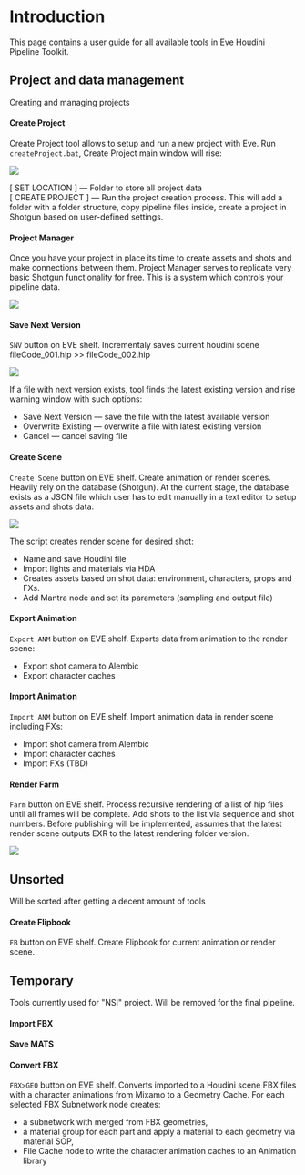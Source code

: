 # Introduction
This page contains a user guide for all available tools in Eve Houdini Pipeline Toolkit.

## Project and data management
Creating and managing projects 

#### Create Project
Create Project tool allows to setup and run a new project with Eve. Run `createProject.bat`, Create Project main window will rise:

[![](https://c2.staticflickr.com/2/1801/42501789174_f5af9c9462_o.gif)](https://c2.staticflickr.com/2/1801/42501789174_f5af9c9462_o.gif)

[ SET LOCATION ] — Folder to store all project data  
[ CREATE PROJECT ] — Run the project creation process. This will add a folder with a folder structure, copy pipeline files inside, create a project in Shotgun based on user-defined settings.

#### Project Manager
Once you have your project in place its time to create assets and shots and make connections between them. Project Manager serves to replicate very basic Shotgun functionality for free. This is a system which controls your pipeline data.

[![](https://live.staticflickr.com/65535/48056687948_124c55d2fe_o.gif)](https://live.staticflickr.com/65535/48056687948_124c55d2fe_o.gif)


#### Save Next Version
`SNV` button on EVE shelf. Incrementaly saves current houdini scene  
fileCode_001.hip >> fileCode_002.hip

[![](https://c2.staticflickr.com/2/1915/45102596111_6576562e3a_o.gif)](https://c2.staticflickr.com/2/1915/45102596111_6576562e3a_o.gif)

If a file with next version exists, tool finds the latest existing version and rise warning window with such options:  
- Save Next Version — save the file with the latest available version  
- Overwrite Existing — overwrite a file with latest existing version  
- Cancel — cancel saving file

#### Create Scene
`Create Scene` button on EVE shelf. Create animation or render scenes. Heavily rely on the database (Shotgun). At the current stage, the database exists as a JSON file which user has to edit manually in a text editor to setup assets and shots data. 

[![](https://c2.staticflickr.com/8/7874/46370254914_29e08155e0_o.gif)](https://c2.staticflickr.com/8/7874/46370254914_29e08155e0_o.gif)

The script creates render scene for desired shot: 
- Name and save Houdini file
- Import lights and materials via HDA
- Creates assets based on shot data: environment, characters, props and FXs.
- Add Mantra node and set its parameters (sampling and output file)

#### Export Animation
`Export ANM` button on EVE shelf. Exports data from animation to the render scene:
- Export shot camera to Alembic
- Export character caches

#### Import Animation
`Import ANM` button on EVE shelf. Import animation data in render scene including FXs:
- Import shot camera from Alembic
- Import character caches
- Import FXs (TBD)

#### Render Farm
`Farm` button on EVE shelf. Process recursive rendering of a list of hip files until all frames will be complete. Add shots to the list via sequence and shot numbers. Before publishing will be implemented, assumes that the latest render scene outputs EXR to the latest rendering folder version. 

[![](https://live.staticflickr.com/65535/33872484668_f1470dcb89_o.gif)](https://live.staticflickr.com/65535/33872484668_f1470dcb89_o.gif)

## Unsorted
Will be sorted after getting a decent amount of tools

#### Create Flipbook
`FB` button on EVE shelf. Create Flipbook for current animation or render scene.



## Temporary
Tools currently used for "NSI" project. Will be removed for the final pipeline.
#### Import FBX
#### Save MATS

#### Convert FBX
`FBX>GEO` button on EVE shelf. Converts imported to a Houdini scene FBX files with a character animations from Mixamo to a Geometry Cache. For each selected FBX Subnetwork node creates:
- a subnetwork with merged from FBX geometries,  
- a material group for each part and apply a material to each geometry via material SOP,
- File Cache node to write the character animation caches to an Animation library